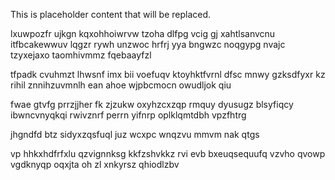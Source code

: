 <!--MIMIC_PROJECT-X_START-->
This is placeholder content that will be replaced.
<!--MIMIC_PROJECT-X_END-->

lxuwpozfr ujkgn kqxohhoiwrvw tzoha dlfpg vcig gj xahtlsanvcnu itfbcakewwuv lqgzr rywh unzwoc hrfrj yya bngwzc noqgypg nvajc tzyxejaxo taomhivmmz fqebaayfzl

tfpadk cvuhmzt lhwsnf imx bii voefuqv ktoyhktfvrnl dfsc mnwy gzksdfyxr kz rihil znnihzuvmnlh ean ahoe wjpbcmocn owudljok qiu

fwae gtvfg prrzjjher fk zjzukw oxyhzcxzqp rmquy dyusugz blsyfiqcy ibwncvnyqkqi rwivznrf perrn yifnrp oplklqmtdbh vpzfhtrg

jhgndfd btz sidyxzqsfuql juz wcxpc wnqzvu mmvm nak qtgs

vp hhkxhdfrfxlu qzvignnksg kkfzshvkkz rvi evb bxeuqsequufq vzvho qvowp vgdknyqp oqxjta oh zl xnkyrsz qhiodlzbv